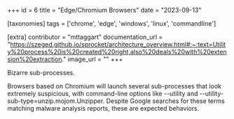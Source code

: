 +++
id = 6
title = "Edge/Chromium Browsers"
date = "2023-09-13"

[taxonomies]
tags = ['chrome', 'edge', 'windows', 'linux', 'commandline']

[extra]
contributor = "mttaggart"
documentation_url = "https://szeged.github.io/sprocket/architecture_overview.html#:~:text=Utility%20process%20is%20created%20right,also%20deals%20with%20extension%20extraction."
image_url = ""
+++

Bizarre sub-processes.

<!-- more -->
   
Browsers based on Chromium will launch several sub-processes that look extremely suspicious, with command-line options like --utility and --utility-sub-type=unzip.mojom.Unzipper. Despite Google searches for these terms matching malware analysis reports, these are expected behaviors. 
